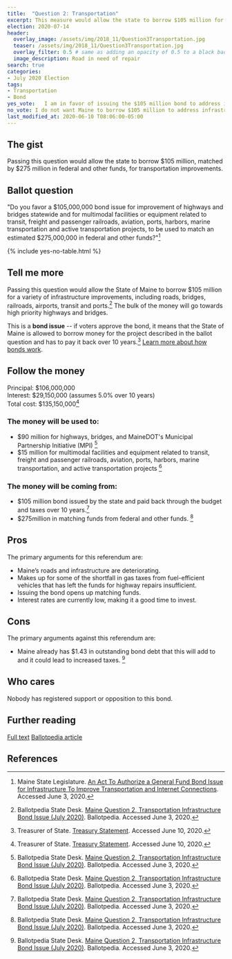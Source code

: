 ```yaml
---
title:  "Question 2: Transportation"
excerpt: This measure would allow the state to borrow $105 million for transportation improvements.
election: 2020-07-14
header:
  overlay_image: /assets/img/2018_11/Question3Transportation.jpg
  teaser: /assets/img/2018_11/Question3Transportation.jpg
  overlay_filter: 0.5 # same as adding an opacity of 0.5 to a black background
  image_description: Road in need of repair
search: true
categories:
- July 2020 Election
tags:
- Transportation
- Bond
yes_vote:   I am in favor of issuing the $105 million bond to address infrastructure improvements.
no_vote: I do not want Maine to borrow $105 million to address infrastructure improvements.
last_modified_at: 2020-06-10 T08:06:00-05:00
---
```


## The gist
Passing this question would allow the state to borrow $105 million, matched by $275 million in federal and other funds, for transportation improvements.

## Ballot question
"Do you favor a $105,000,000 bond issue for improvement of highways and bridges statewide and for multimodal facilities or equipment related to transit, freight and passenger railroads, aviation, ports, harbors, marine transportation and active transportation projects, to be used to match an estimated $275,000,000 in federal and other funds?"[^1]

{% include yes-no-table.html %}


## Tell me more
Passing this question would allow the State of Maine to borrow $105 million for a variety of infrastructure improvements, including roads, bridges, railroads, airports, transit and ports.[^2] The bulk of the money will go towards high priority highways and bridges.

This is a **bond issue** -- if voters approve the bond, it means that the State of Maine is allowed to borrow money for the project described in the ballot question and has to pay it back over 10 years.[^3] [Learn more about how bonds work](/bonds).

## Follow the money
Principal: $106,000,000
<br>Interest: $29,150,000 (assumes 5.0% over 10 years)
<br>Total cost: $135,150,000[^3]

### The money will be used to:
* $90 million for highways, bridges, and MaineDOT's Municipal Partnership Initiative (MPI) [^2]
* $15 million for multimodal facilities and equipment related to transit, freight and passenger railroads, aviation, ports, harbors, marine transportation, and active transportation projects [^2]

### The money will be coming from:
* $105 million bond issued by the state and paid back through the budget and taxes over 10 years.[^2]
* $275million in matching funds from federal and other funds. [^2]

## Pros
The primary arguments for this referendum are:
* Maine’s roads and infrastructure are deteriorating.
* Makes up for some of the shortfall in gas taxes from fuel-efficient vehicles that has left the funds for highway repairs insufficient.
* Issuing the bond opens up matching funds.
* Interest rates are currently low, making it a good time to invest.

## Cons
The primary arguments against this referendum are:
* Maine already has $1.43 in outstanding bond debt that this will add to and it could lead to increased taxes. [^2]

## Who cares
Nobody has registered support or opposition to this bond.

## Further reading
[Full text](https://legislature.maine.gov/legis/bills/bills_129th/chapters/PUBLIC673.asp)
[Ballotpedia article](https://ballotpedia.org/Maine_Question_2,_Transportation_Infrastructure_Bond_Issue_(July_2020))

## References
[^1]: Maine State Legislature. [An Act To Authorize a General Fund Bond Issue for Infrastructure To Improve Transportation and Internet Connections](https://legislature.maine.gov/legis/bills/bills_129th/chapters/PUBLIC673.asp). Accessed June 3, 2020.

[^2]: Ballotpedia State Desk. [Maine Question 2, Transportation Infrastructure Bond Issue (July 2020)](https://ballotpedia.org/Maine_Question_2,_Transportation_Infrastructure_Bond_Issue_(July_2020)). Ballotpedia. Accessed June 3, 2020.

[^3]: Treasurer of State. [Treasury Statement](https://www.maine.gov/sos/cec/elec/upcoming/pdf/treasstatement2020.pdf). Accessed June 10, 2020.
